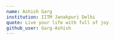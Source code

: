 ```yaml
---
name: Ashish Garg
institution: IITM Janakpuri Delhi
quote: Live your life with full of joy
github_user: Garg-Ashish
---
```

